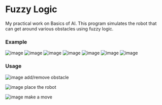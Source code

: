 # Fuzzy Logic
My practical work on Basics of AI. This program simulates the robot that can get around various obstacles using fuzzy logic.

### Example
![image](https://github.com/crylent/AI_robot/assets/35966912/7e5891e9-daa2-4ced-b9d7-1b4dc111d50f)
![image](https://github.com/crylent/AI_robot/assets/35966912/427a2045-7b0a-4841-86ae-dfc2b9540f7f)
![image](https://github.com/crylent/AI_robot/assets/35966912/2ee76ad5-6699-4100-884c-2cd7829976df)
![image](https://github.com/crylent/AI_robot/assets/35966912/563b70c2-994b-40a7-87c2-932e93c3e431)
![image](https://github.com/crylent/AI_robot/assets/35966912/662ee011-c90f-4ad9-af34-7d6e0e65a662)
![image](https://github.com/crylent/AI_robot/assets/35966912/8ab03a3e-48b3-42c7-a27b-d59b37d6e6fc)
![image](https://github.com/crylent/AI_robot/assets/35966912/75b042db-0cb1-4d33-a287-1697550dc3bf)

### Usage
![image](https://github.com/crylent/AI_robot/assets/35966912/c4a4017d-54a2-4912-a379-1c50d5a975cd) add/remove obstacle

![image](https://github.com/crylent/AI_robot/assets/35966912/3ee662a0-9e55-46e1-a72b-3c1051111c85) place the robot

![image](https://github.com/crylent/AI_robot/assets/35966912/f77653c5-2291-4527-a733-22bf4ea4722a) make a move


